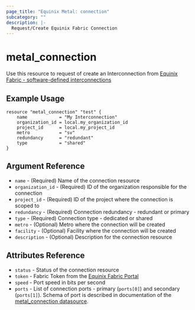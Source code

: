 ```yaml
---
page_title: "Equinix Metal: connection"
subcategory: ""
description: |-
  Request/Create Equinix Fabric Connection
---
```


# metal\_connection

Use this resource to request of create an Interconnection from [Equinix Fabric - software-defined interconnections](https://metal.equinix.com/developers/docs/networking/fabric/)

## Example Usage

```hcl
resource "metal_connection" "test" {
    name            = "My Interconnection"
    organization_id = local.my_organization_id
    project_id      = local.my_project_id
    metro           = "sv"
    redundancy      = "redundant"
    type            = "shared"
}
```

## Argument Reference

* `name` - (Required) Name of the connection resource
* `organization_id` - (Required) ID of the organization responsible for the connection
* `project_id` - (Required) ID of the project where the connection is scoped to
* `redundancy` - (Required) Connection redundancy - redundant or primary
* `type` - (Required) Connection type - dedicated or shared
* `metro` - (Optional) Metro where the connection will be created
* `facility` - (Optional) Facility where the connection will be created
* `description` - (Optional) Description for the connection resource

## Attributes Reference

* `status` - Status of the connection resource
* `token` - Fabric Token from the [Equinix Fabric Portal](https://ecxfabric.equinix.com/dashboard)
* `speed` - Port speed in bits per second
* `ports` - List of connection ports - primary (`ports[0]`) and secondary (`ports[1]`). Schema of port is described in documentation of the [metal_connection datasource](../data-sources/connection.md).


